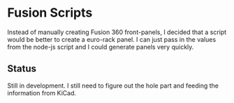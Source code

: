 # Fusion Scripts

Instead of manually creating Fusion 360 front-panels, I decided that a script would be better
to create a euro-rack panel. I can just pass in the values from the node-js script
and I could generate panels very quickly.

## Status
Still in development. I still need to figure out the hole part and feeding the information from 
KiCad.
